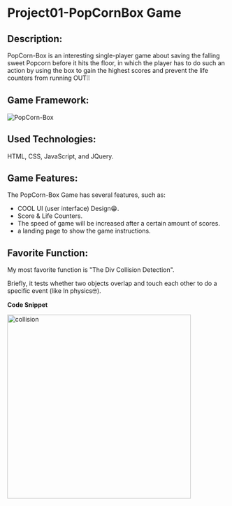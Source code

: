 # Project01-PopCornBox Game

## Description:
PopCorn-Box is an interesting single-player game about saving the falling sweet Popcorn before it hits the floor, in which the player has to do such an action by using the box to gain the highest scores and prevent the life counters from running OUT❕❕ 

## Game Framework:
![PopCorn-Box](https://media.git.generalassemb.ly/user/32588/files/cb84d580-3f3c-11eb-8adf-8c42b08dc79b)

## Used Technologies:
HTML, CSS, JavaScript, and JQuery.

## Game Features: 
The PopCorn-Box Game has several features, such as:
- COOL UI (user interface) Design:grin:.
- Score & Life Counters.
- The speed of game will be increased after a certain amount of scores.
- a landing page to show the game instructions.

## Favorite Function:
My most favorite function is "The Div Collision Detection". 

Briefly, it tests whether two objects overlap and touch each other to do a specific event (like In physics:nerd_face:).

**Code Snippet**

<img width="420" alt="collision" src="https://media.git.generalassemb.ly/user/32588/files/1c49fd80-3f40-11eb-8819-38408d00fceb">







